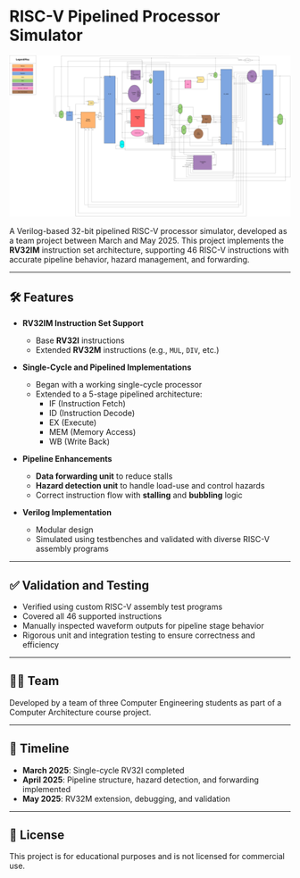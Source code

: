 # RISC-V Pipelined Processor Simulator

<img src="Block Diagram/RISC-V-Pipeline-Diagram.jpg" alt="RISC-V Pipeline Diagram">

A Verilog-based 32-bit pipelined RISC-V processor simulator, developed as a team project between March and May 2025. This project implements the **RV32IM** instruction set architecture, supporting 46 RISC-V instructions with accurate pipeline behavior, hazard management, and forwarding.

---

## 🛠️ Features

- **RV32IM Instruction Set Support**  
  - Base **RV32I** instructions  
  - Extended **RV32M** instructions (e.g., `MUL`, `DIV`, etc.)

- **Single-Cycle and Pipelined Implementations**  
  - Began with a working single-cycle processor  
  - Extended to a 5-stage pipelined architecture:
    - IF (Instruction Fetch)
    - ID (Instruction Decode)
    - EX (Execute)
    - MEM (Memory Access)
    - WB (Write Back)

- **Pipeline Enhancements**
  - **Data forwarding unit** to reduce stalls  
  - **Hazard detection unit** to handle load-use and control hazards  
  - Correct instruction flow with **stalling** and **bubbling** logic

- **Verilog Implementation**
  - Modular design  
  - Simulated using testbenches and validated with diverse RISC-V assembly programs

---

## ✅ Validation and Testing

- Verified using custom RISC-V assembly test programs  
- Covered all 46 supported instructions  
- Manually inspected waveform outputs for pipeline stage behavior  
- Rigorous unit and integration testing to ensure correctness and efficiency

---

## 👨‍💻 Team

Developed by a team of three Computer Engineering students as part of a Computer Architecture course project.

---

## 📅 Timeline

- **March 2025**: Single-cycle RV32I completed  
- **April 2025**: Pipeline structure, hazard detection, and forwarding implemented  
- **May 2025**: RV32M extension, debugging, and validation

---

## 📜 License

This project is for educational purposes and is not licensed for commercial use.
